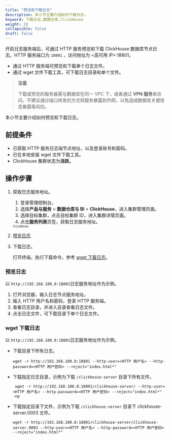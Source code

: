 ```yaml
---
title: "预览和下载日志"
description: 本小节主要介绍如何下载日志。 
keyword: 下载日志,数据仓库,ClickHouse
weight: 20
collapsible: false
draft: false
---
```



开启日志服务端后，可通过 HTTP 服务预览和下载 ClickHouse 数据库节点日志。HTTP 服务端口为 `18801` ，访问地址为 <高可用 IP>:18801。

- 通过 HTTP 服务端可预览和下载单个日志文件。
- 通过 wget 文件下载工具，可下载日志目录和单个文件。

> **注意**
> 
> 下载或预览的服务器需与数据库在同一 VPC 下，或者通过 **VPN 服务**来访问。不建议通过端口转发的方式将服务暴露到外网，以免造成数据库关键信息暴露等风险。

本小节主要介绍如何预览和下载日志。

## 前提条件

- 已获取 HTTP 服务日志端节点地址，以及登录账号和密码。
- 已在本地安装 wget 文件下载工具。
- ClickHouse 集群状态为**活跃**。

## 操作步骤

1. 获取日志服务地址。
   
   1. 登录管理控制台。
   2. 选择**产品与服务** > **数据仓库与 BI** > **ClickHouse**，进入集群管理页面。
   3. 选择目标集群，点击目标集群 ID，进入集群详情页面。
   4. 点击**服务列表**页签，获取日志服务地址。
   
   <img src="../../../_images/log_server_addr.png" alt="日志服务地址" style="zoom:50%;" />

2. [预览日志](#预览日志)

3. 下载日志。

   打开终端，执行下载命令，参考 [wget 下载日志](#wget-下载日志)。

### 预览日志

以 `http://192.168.100.8:18801`日志服务地址作为示例。

1. 打开浏览器，输入日志节点服务地址。
2. 输入 HTTP 用户名和密码，登录 HTTP 服务端。
3. 查看日志目录，并进入目录查看日志文件。
4. 点击日志文件，可下载目录下单个日志文件。

### wget 下载日志

以 `http://192.168.100.8:18801`日志服务地址作为示例。

- 下载目录下所有日志。

   ```
   wget -r http://192.168.100.8:18801 --http-user=<HTTP 用户名> --http-password=<HTTP 用户密码> --reject="index.html*"
   ```

- 下载指定日志目录，示例为下载 `/clickhouse-server` 目录下所有文件。

   ```
    wget -r http://192.168.100.8:18801/clickhouse-server/ --http-user=<HTTP 用户名> --http-password=<HTTP 用户密码> --reject="index.html*" -np
   ```

- 下载指定目录下文件，示例为下载 `/clickhouse-server` 目录下 clickhouse-server.0003 文件。

   ```
   wget -r http://192.168.100.8:18801/clickhouse-server/clickhouse-server.0003 --http-user=<HTTP 用户名> --http-password=<HTTP 用户密码> --reject="index.html*"
   ```
